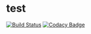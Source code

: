 # test
[![Build Status](https://travis-ci.org/codecracker64/test.svg?branch=master)](https://travis-ci.org/codecracker64/test)
[![Codacy Badge](https://api.codacy.com/project/badge/Grade/86c14d640fa64efb8073a5c3fd161b77)](https://www.codacy.com/app/codecracker64/test?utm_source=github.com&amp;utm_medium=referral&amp;utm_content=codecracker64/test&amp;utm_campaign=Badge_Grade)
